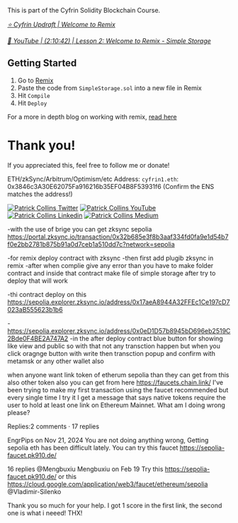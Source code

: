 This is part of the Cyfrin Solidity Blockchain Course.

*[⭐️ Cyfrin Updraft | Welcome to Remix](https://updraft.cyfrin.io/courses/solidity)*

*[🎥 YouTube | (2:10:42) | Lesson 2: Welcome to Remix - Simple Storage](https://www.youtube.com/watch?v=umepbfKp5rI&t=7842s)*

## Getting Started

1. Go to [Remix](https://remix.ethereum.org/)
2. Paste the code from `SimpleStorage.sol` into a new file in Remix
3. Hit `Compile`
4. Hit `Deploy`

For a more in depth blog on working with remix, [read here](https://docs.chain.link/docs/deploy-your-first-contract/)

# Thank you!

If you appreciated this, feel free to follow me or donate!

ETH/zkSync/Arbitrum/Optimism/etc Address: `cyfrin1.eth`: 0x3846c3A30E62075Fa916216b35EF04B8F53931f6 (Confirm the ENS matches the address!)

[![Patrick Collins Twitter](https://img.shields.io/badge/Twitter-1DA1F2?style=for-the-badge&logo=twitter&logoColor=white)](https://twitter.com/PatrickAlphaC)
[![Patrick Collins YouTube](https://img.shields.io/badge/YouTube-FF0000?style=for-the-badge&logo=youtube&logoColor=white)](https://www.youtube.com/channel/UCn-3f8tw_E1jZvhuHatROwA)
[![Patrick Collins Linkedin](https://img.shields.io/badge/LinkedIn-0077B5?style=for-the-badge&logo=linkedin&logoColor=white)](https://www.linkedin.com/in/patrickalphac/)
[![Patrick Collins Medium](https://img.shields.io/badge/Medium-000000?style=for-the-badge&logo=medium&logoColor=white)](https://medium.com/@patrick.collins_58673/)


-with the use of brige you can get zksync sepolia
https://portal.zksync.io/transaction/0x32b685e3f8b3aaf334fd0fa9e1d54b7f0e2bb2781b875b91a0d7ceb1a510dd7c?network=sepolia

-for remix deploy contract with zksync 
-then first add plugib zksync in remix 
-after when complie give any error than you have to make folder contract and inside that contract make file of simple storage after try to deploy that will work 

-thi contract deploy on this 
https://sepolia.explorer.zksync.io/address/0x17aeA8944A32FFEc1Ce197cD7023aB555623b1b6

-https://sepolia.explorer.zksync.io/address/0x0eD1D57b8945bD696eb2519C2Bde0F4BE2A747A2
-in the after deploy contract blue button for showing like view and public so with that not any transction happen but when you click oragnge button with write then transction popup and confirm with metamsk or any other wallet also 


when anyone want link token of etherum sepolia than they can get from this also 
other token also you can get from here 
https://faucets.chain.link/
I've been trying to make my first transaction using the faucet recommended but every single time I try it I get a message that says native tokens require the user to hold at least one link on Ethereum Mainnet. What am I doing wrong please?

Replies:2 comments · 17 replies

EngrPips
on Nov 21, 2024
You are not doing anything wrong, Getting sepolia eth has been difficult lately. You can try this faucet https://sepolia-faucet.pk910.de/

16 replies
@Mengbuxiu
Mengbuxiu
on Feb 19
Try this https://sepolia-faucet.pk910.de/ or this https://cloud.google.com/application/web3/faucet/ethereum/sepolia @Vladimir-Silenko

Thank you so much for your help. I got 1 score in the first link, the second one is what i neeed! THX!